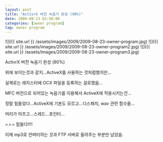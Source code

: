 ```yaml
---
layout: post
title: "ActivrX 버전 녹음기 완성 (90%)"
date: 2009-08-23 02:58:00
categories: [owner program]
tag: owner program
---
```


![]({{ site.url }} /assets/images/2009/2009-08-23-owner-program.jpg)
![]({{ site.url }} /assets/images/2009/2009-08-23-owner-program2.jpg)
![]({{ site.url }} /assets/images/2009/2009-08-23-owner-program3.jpg)

ActivrX 버전 녹음기 완성 (90%)

위에 보이는것과 같지...ActiveX를 사용하는 것처럼했지만...

실제로는 레지스터에 OCX 파일을 등록하는 걸로했음...

MFC 버전으로 되어있는 녹음기를 이용해서 ActiveX에 적용시키는건...

정말 힘들었다...ActiveX에 기본도 모르고...디스패치, wav 관련 함수들...

머리가 아프고...스레드...포인터...

=ㅅ= 힘들다!!!!

이제 mp3로 컨버터하는 것과 FTP 서버로 올려주는 부분만 남았음.